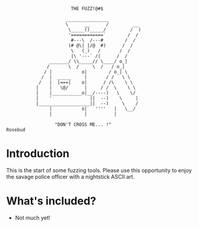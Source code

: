                             THE FUZZ!@#$

                          ________________
                          \      __      /         __
                           \_____()_____/         /  )
                           '============`        /  /
                            #---\  /---#        /  /
                           (# @\| |/@  #)      /  /
                            \   (_)   /       /  /
                            |\ '---` /|      /  /
                    _______/ \\_____// \____/ o_|
                   /       \  /     \  /   / o_|
                  / |           o|        / o_| \
                 /  |  _____     |       / /   \ \
                /   |  |===|    o|      / /\    \ \
               |    |   \@/      |     / /  \    \ \
               |    |___________o|__/----)   \    \/
               |    '              ||  --)    \     |
               |___________________||  --)     \    /
                    |           o|   ''''   |   \__/
                    |            |          |

                      "DON'T CROSS ME... !"
    Rosebud


# Introduction

This is the start of some fuzzing tools. Please use this opportunity
to enjoy the savage police officer with a nightstick ASCII art.


# What's included?

- Not much yet!